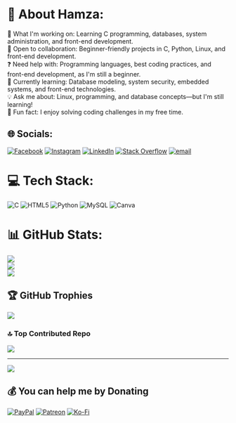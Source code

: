 # 💫 About Hamza:
🚀 What I'm working on: Learning C programming, databases, system administration, and front-end development.<br>🤝 Open to collaboration: Beginner-friendly projects in C, Python, Linux, and front-end development.<br>❓ Need help with: Programming languages, best coding practices, and front-end development, as I'm still a beginner.<br>📖 Currently learning: Database modeling, system security, embedded systems, and front-end technologies.<br>💡 Ask me about: Linux, programming, and database concepts—but I'm still learning!<br>🎯 Fun fact: I enjoy solving coding challenges in my free time.


## 🌐 Socials:
[![Facebook](https://img.shields.io/badge/Facebook-%231877F2.svg?logo=Facebook&logoColor=white)](https://facebook.com/hamzaakharmouch) [![Instagram](https://img.shields.io/badge/Instagram-%23E4405F.svg?logo=Instagram&logoColor=white)](https://instagram.com/hamzakharmouch) [![LinkedIn](https://img.shields.io/badge/LinkedIn-%230077B5.svg?logo=linkedin&logoColor=white)](https://linkedin.com/in/hamza-kharmouch-1a9075294) [![Stack Overflow](https://img.shields.io/badge/-Stackoverflow-FE7A16?logo=stack-overflow&logoColor=white)](https://stackoverflow.com/users/users/22522137/hamza-kharmouch) [![email](https://img.shields.io/badge/Email-D14836?logo=gmail&logoColor=white)](mailto:hamzakharmouch017@gmail.com) 

# 💻 Tech Stack:
![C](https://img.shields.io/badge/c-%2300599C.svg?style=for-the-badge&logo=c&logoColor=white) ![HTML5](https://img.shields.io/badge/html5-%23E34F26.svg?style=for-the-badge&logo=html5&logoColor=white) ![Python](https://img.shields.io/badge/python-3670A0?style=for-the-badge&logo=python&logoColor=ffdd54) ![MySQL](https://img.shields.io/badge/mysql-4479A1.svg?style=for-the-badge&logo=mysql&logoColor=white) ![Canva](https://img.shields.io/badge/Canva-%2300C4CC.svg?style=for-the-badge&logo=Canva&logoColor=white)
# 📊 GitHub Stats:
![](https://github-readme-stats.vercel.app/api?username=hamzaKh10&theme=bear&hide_border=false&include_all_commits=false&count_private=false)<br/>
![](https://github-readme-streak-stats.herokuapp.com/?user=hamzaKh10&theme=bear&hide_border=false)<br/>
![](https://github-readme-stats.vercel.app/api/top-langs/?username=hamzaKh10&theme=bear&hide_border=false&include_all_commits=false&count_private=false&layout=compact)

## 🏆 GitHub Trophies
![](https://github-profile-trophy.vercel.app/?username=hamzaKh10&theme=dracula&no-frame=false&no-bg=false&margin-w=4)

### 🔝 Top Contributed Repo
![](https://github-contributor-stats.vercel.app/api?username=hamzaKh10&limit=5&theme=default&combine_all_yearly_contributions=true)

---
[![](https://visitcount.itsvg.in/api?id=hamzaKh10&icon=5&color=0)](https://visitcount.itsvg.in)

  ## 💰 You can help me by Donating
  [![PayPal](https://img.shields.io/badge/PayPal-00457C?style=for-the-badge&logo=paypal&logoColor=white)](https://paypal.me/hamzakharmouch017@gmail.com) [![Patreon](https://img.shields.io/badge/Patreon-F96854?style=for-the-badge&logo=patreon&logoColor=white)](https://patreon.com/hamzakharmouch017@gmail.com) [![Ko-Fi](https://img.shields.io/badge/Ko--fi-F16061?style=for-the-badge&logo=ko-fi&logoColor=white)](https://ko-fi.com/hamzakharmouch) 

  
<!-- Proudly created with GPRM ( https://gprm.itsvg.in ) -->
